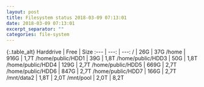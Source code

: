 ```yaml
---
layout: post
title: Filesystem status 2018-03-09 07:13:01
date: 2018-03-09 07:13:01
excerpt_separator: ""
categories: file-system
---
```

{:.table_alt}
Harddrive | Free | Size
:--- | ---: | ---:
/ | 26G | 37G
/home | 916G | 1,7T
/home/public/HDD1 | 39G | 1,8T
/home/public/HDD3 | 50G | 1,8T
/home/public/HDD4 | 129G | 2,7T
/home/public/HDD5 | 669G | 2,7T
/home/public/HDD6 | 847G | 2,7T
/home/public/HDD7 | 166G | 2,7T
/mnt/data2 | 1,8T | 2,0T
/mnt/pool | 2,0T | 8,2T
